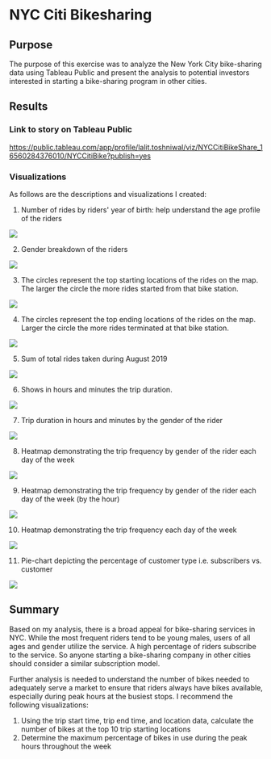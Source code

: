 # NYC Citi Bikesharing

## Purpose
The purpose of this exercise was to analyze the New York City bike-sharing data using Tableau Public and present the analysis to potential investors interested in starting a bike-sharing program in other cities.

## Results

### Link to story on Tableau Public
https://public.tableau.com/app/profile/lalit.toshniwal/viz/NYCCitiBikeShare_16560284376010/NYCCitiBike?publish=yes

### Visualizations
As follows are the descriptions and visualizations I created:

1. Number of rides by riders' year of birth: help understand the age profile of the riders

<img src="/Resources/age_profile.png" >

2. Gender breakdown of the riders

<img src="/Resources/gender_breakdown.png" >

3. The circles represent the top starting locations of the rides on the map. The larger the circle the more rides started from that bike station.

<img src="/Resources/top_ending_locations.png" >

4. The circles represent the top ending locations of the rides on the map. Larger the circle the more rides terminated at that bike station.

<img src="/Resources/top_starting_locations.png" >

5. Sum of total rides taken during August 2019

<img src="/Resources/Total_Rides.png" >

6. Shows in hours and minutes the trip duration.

<img src="/Resources/trip_duration.png" >

7. Trip duration in hours and minutes by the gender of the rider

<img src="/Resources/trip_duration_by_gender.png" >

8. Heatmap demonstrating the trip frequency by gender of the rider each day of the week

<img src="/Resources/trips_by_weekday_by_gender.png" >

9. Heatmap demonstrating the trip frequency by gender of the rider each day of the week (by the hour)

<img src="/Resources/trips_by_weekday_by_gender_for_each_hour.png" >

10. Heatmap demonstrating the trip frequency each day of the week

<img src="/Resources/trips_by_weekday_for_each_hour.png" >

11. Pie-chart depicting the percentage of customer type i.e. subscribers vs. customer

<img src="/Resources/user_type.png" >

## Summary
Based on my analysis, there is a broad appeal for bike-sharing services in NYC. While the most frequent riders tend to be young males, users of all ages and gender utilize the service. A high percentage of riders subscribe to the service. So anyone starting a bike-sharing company in other cities should consider a similar subscription model. 

Further analysis is needed to understand the number of bikes needed to adequately serve a market to ensure that riders always have bikes available, especially during peak hours at the busiest stops. I recommend the following visualizations:
1. Using the trip start time, trip end time, and location data, calculate the number of bikes at the top 10 trip starting locations
2. Determine the maximum percentage of bikes in use during the peak hours throughout the week
